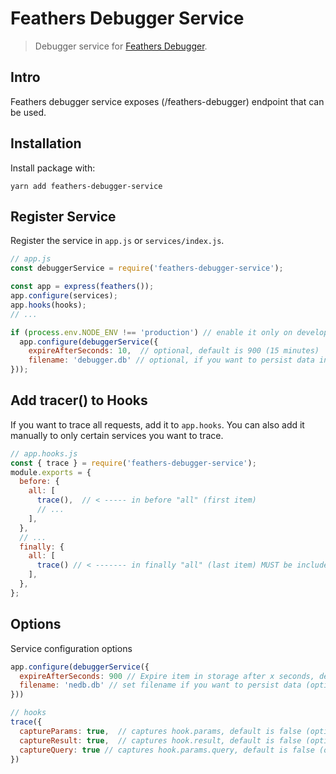 # Feathers Debugger Service

> Debugger service for [Feathers Debugger](https://github.com/radenkovic/feathers-debugger).

## Intro

Feathers debugger service exposes (/feathers-debugger) endpoint that can be used.

## Installation

Install package with:

`yarn add feathers-debugger-service`

## Register Service

Register the service in `app.js` or `services/index.js`.

```js
// app.js
const debuggerService = require('feathers-debugger-service');

const app = express(feathers());
app.configure(services);
app.hooks(hooks);
// ...

if (process.env.NODE_ENV !== 'production') // enable it only on development
  app.configure(debuggerService({
    expireAfterSeconds: 10,  // optional, default is 900 (15 minutes)
    filename: 'debugger.db' // optional, if you want to persist data in file (uses feathers-nedb)
}));
```


## Add tracer() to Hooks

If you want to trace all requests, add it to `app.hooks`. You can also add it manually to only certain services you want to trace.

```js
// app.hooks.js
const { trace } = require('feathers-debugger-service');
module.exports = {
  before: {
    all: [
      trace(),  // < ----- in before "all" (first item)
      // ...
    ],
  },
  // ...
  finally: {
    all: [
      trace() // < ------- in finally "all" (last item) MUST be included!
    ],
  },
};
```


## Options


Service configuration options

```js
app.configure(debuggerService({
  expireAfterSeconds: 900 // Expire item in storage after x seconds, default is 900 (optional)
  filename: 'nedb.db' // set filename if you want to persist data (optional)
}))
```


```js
// hooks
trace({
  captureParams: true,  // captures hook.params, default is false (optional)
  captureResult: true,  // captures hook.result, default is false (optional)
  captureQuery: true // captures hook.params.query, default is false (optional)
})


